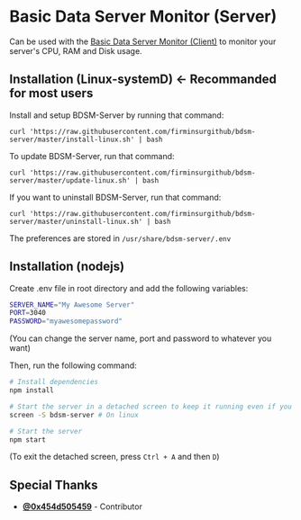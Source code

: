 # Basic Data Server Monitor (Server)

Can be used with the [Basic Data Server Monitor (Client)](http://github.com/firminsurgithub/bdsm-client) to monitor your server's CPU, RAM and Disk usage.

## Installation (Linux-systemD) <- Recommanded for most users
Install and setup BDSM-Server by running that command: 
```
curl 'https://raw.githubusercontent.com/firminsurgithub/bdsm-server/master/install-linux.sh' | bash
```

To update BDSM-Server, run that command:
```
curl 'https://raw.githubusercontent.com/firminsurgithub/bdsm-server/master/update-linux.sh' | bash
```

If you want to uninstall BDSM-Server, run that command:
```
curl 'https://raw.githubusercontent.com/firminsurgithub/bdsm-server/master/uninstall-linux.sh' | bash
```

The preferences are stored in `/usr/share/bdsm-server/.env`

## Installation (nodejs) 

Create .env file in root directory and add the following variables:

```bash
SERVER_NAME="My Awesome Server"
PORT=3040
PASSWORD="myawesomepassword"
```

(You can change the server name, port and password to whatever you want)


Then, run the following command:

```bash
# Install dependencies
npm install

# Start the server in a detached screen to keep it running even if you close the terminal
screen -S bdsm-server # On linux

# Start the server
npm start
```

(To exit the detached screen, press `Ctrl + A` and then `D`)

## Special Thanks

- [**@0x454d505459**](http://github.com/0x454d505459) - Contributor